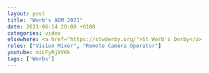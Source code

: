 ```yaml
---
layout: post
title: "Werb's AGM 2021"
date: 2021-06-14 20:00 +0100
categories: video
elsewhere: <a href="https://stwderby.org/">St Werb's Derby</a>
roles: ["Vision Mixer", "Remote Camera Operator"]
youtube: miLFyRjXVKk
tags: ['Werbs']
---
```


